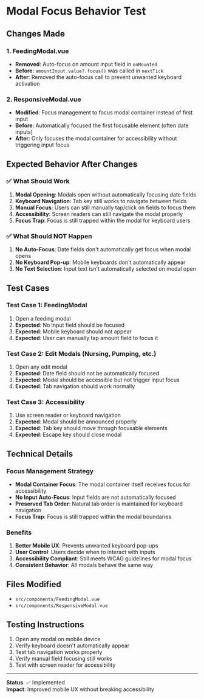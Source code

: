# Modal Focus Behavior Test

## Changes Made

### 1. FeedingModal.vue

- **Removed**: Auto-focus on amount input field in `onMounted`
- **Before**: `amountInput.value?.focus()` was called in `nextTick`
- **After**: Removed the auto-focus call to prevent unwanted keyboard activation

### 2. ResponsiveModal.vue

- **Modified**: Focus management to focus modal container instead of first input
- **Before**: Automatically focused the first focusable element (often date inputs)
- **After**: Only focuses the modal container for accessibility without triggering input focus

## Expected Behavior After Changes

### ✅ What Should Work

1. **Modal Opening**: Modals open without automatically focusing date fields
2. **Keyboard Navigation**: Tab key still works to navigate between fields
3. **Manual Focus**: Users can still manually tap/click on fields to focus them
4. **Accessibility**: Screen readers can still navigate the modal properly
5. **Focus Trap**: Focus is still trapped within the modal for keyboard users

### ✅ What Should NOT Happen

1. **No Auto-Focus**: Date fields don't automatically get focus when modal opens
2. **No Keyboard Pop-up**: Mobile keyboards don't automatically appear
3. **No Text Selection**: Input text isn't automatically selected on modal open

## Test Cases

### Test Case 1: FeedingModal

1. Open a feeding modal
2. **Expected**: No input field should be focused
3. **Expected**: Mobile keyboard should not appear
4. **Expected**: User can manually tap amount field to focus it

### Test Case 2: Edit Modals (Nursing, Pumping, etc.)

1. Open any edit modal
2. **Expected**: Date field should not be automatically focused
3. **Expected**: Modal should be accessible but not trigger input focus
4. **Expected**: Tab navigation should work normally

### Test Case 3: Accessibility

1. Use screen reader or keyboard navigation
2. **Expected**: Modal should be announced properly
3. **Expected**: Tab key should move through focusable elements
4. **Expected**: Escape key should close modal

## Technical Details

### Focus Management Strategy

- **Modal Container Focus**: The modal container itself receives focus for accessibility
- **No Input Auto-Focus**: Input fields are not automatically focused
- **Preserved Tab Order**: Natural tab order is maintained for keyboard navigation
- **Focus Trap**: Focus is still trapped within the modal boundaries

### Benefits

1. **Better Mobile UX**: Prevents unwanted keyboard pop-ups
2. **User Control**: Users decide when to interact with inputs
3. **Accessibility Compliant**: Still meets WCAG guidelines for modal focus
4. **Consistent Behavior**: All modals behave the same way

## Files Modified

- `src/components/FeedingModal.vue`
- `src/components/ResponsiveModal.vue`

## Testing Instructions

1. Open any modal on mobile device
2. Verify keyboard doesn't automatically appear
3. Test tab navigation works properly
4. Verify manual field focusing still works
5. Test with screen reader for accessibility

---

**Status**: ✅ Implemented  
**Impact**: Improved mobile UX without breaking accessibility
